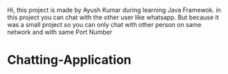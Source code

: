 Hi, this project is made by Ayush Kumar during learning Java Framewok.  in this project you can chat with the other user like whatsapp. But because it was a small project so you can only chat  with other person on same network and with same Port Number
# Chatting-Application
